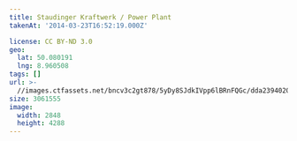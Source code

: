 ```yaml
---
title: Staudinger Kraftwerk / Power Plant
takenAt: '2014-03-23T16:52:19.000Z'

license: CC BY-ND 3.0
geo:
  lat: 50.080191
  lng: 8.960508
tags: []
url: >-
  //images.ctfassets.net/bncv3c2gt878/5yDy8SJdkIVpp6lBRnFQGc/dda23940200996acf9d7ccff65321bfc/staudinger-kraftwerk--power-plant_14032255595_o
size: 3061555
image:
  width: 2848
  height: 4288
---
```

